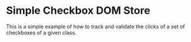 # Simple Checkbox DOM Store
This is a simple example of how to track and validate
the clicks of a set of checkboxes of a given class.
